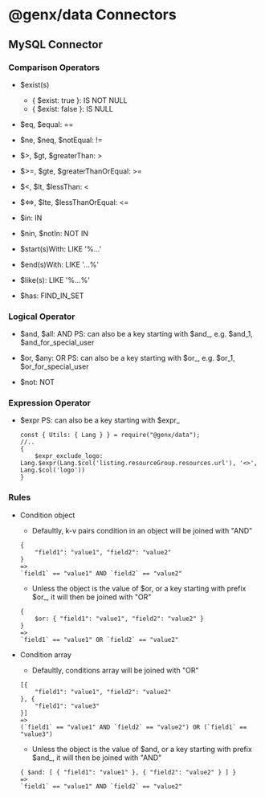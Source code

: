 # @genx/data Connectors

## MySQL Connector

### Comparison Operators

-   $exist(s)
    -   { $exist: true }: IS NOT NULL
    -   { $exist: false }: IS NULL

-   $eq, $equal: ==

-   $ne, $neq, $notEqual: !=

-   $>, $gt, $greaterThan: >

-   $>=, $gte, $greaterThanOrEqual: >=

-   $<, $lt, $lessThan: <

-   $<=>, $lte, $lessThanOrEqual: <=

-   $in: IN

-   $nin, $notIn: NOT IN

-   $start(s)With: LIKE '%...'

-   $end(s)With: LIKE '...%'

-   $like(s): LIKE '%...%'

-   $has: FIND_IN_SET

### Logical Operator

-   $and, $all: AND
    PS: can also be a key starting with $and_, e.g. $and_1, $and_for_special_user

-   $or, $any: OR
    PS: can also be a key starting with $or_, e.g. $or_1, $or_for_special_user

-   $not: NOT

### Expression Operator

-   $expr
    PS: can also be a key starting with $expr_
    ```
    const { Utils: { Lang } } = require("@genx/data");
    //..
    { 
        $expr_exclude_logo: Lang.$expr(Lang.$col('listing.resourceGroup.resources.url'), '<>', Lang.$col('logo')) 
    }
    ```

### Rules

-   Condition object
    -   Defaultly, k-v pairs condition in an object will be joined with "AND"
    ```
    {
        "field1": "value1", "field2": "value2"
    }
    =>
    `field1` == "value1" AND `field2` == "value2"
    ```

    -   Unless the object is the value of $or, or a key starting with prefix $or_, it will then be joined with "OR"
    ```
    {
        $or: { "field1": "value1", "field2": "value2" }
    }
    =>
    `field1` == "value1" OR `field2` == "value2"
    ```

-   Condition array
    -   Defaultly, conditions array will be joined with "OR"
    ```
    [{
        "field1": "value1", "field2": "value2"
    }, {
        "field1": "value3"
    }]
    =>
    (`field1` == "value1" AND `field2` == "value2") OR (`field1` == "value3")
    ```

    -   Unless the object is the value of $and, or a key starting with prefix $and_, it will then be joined with "AND"
    ```
    { $and: [ { "field1": "value1" }, { "field2": "value2" } ] }
    =>
    `field1` == "value1" AND `field2` == "value2"
    ```

    

